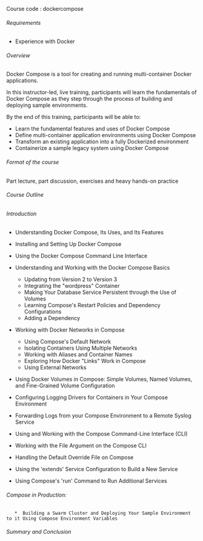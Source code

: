 Course code : dockercompose
###### Requirements
*   Experience with Docker
###### Overview
Docker Compose is a tool for creating and running multi-container Docker applications.


In this instructor-led, live training, participants will learn the fundamentals of Docker Compose as they step through the process of building and deploying sample environments.


By the end of this training, participants will be able to:

*   Learn the fundamental features and uses of Docker Compose
*   Define multi-container application environments using Docker Compose
*   Transform an existing application into a fully Dockerized environment
*   Containerize a sample legacy system using Docker Compose

###### Format of the course

Part lecture, part discussion, exercises and heavy hands-on practice


###### Course Outline
######  Introduction

*   Understanding Docker Compose, Its Uses, and Its Features

*   Installing and Setting Up Docker Compose

*   Using the Docker Compose Command Line Interface

*   Understanding and Working with the Docker Compose Basics

       *   Updating from Version 2 to Version 3
       *   Integrating the "wordpress" Container
       *   Making Your Database Service Persistent through the Use of Volumes
       *   Learning Compose's Restart Policies and Dependency Configurations
       *   Adding a Dependency
*   Working with Docker Networks in Compose

       *   Using Compose's Default Network
       *   Isolating Containers Using Multiple Networks
       *   Working with Aliases and Container Names
       *   Exploring How Docker "Links" Work in Compose
       *   Using External Networks

*   Using Docker Volumes in Compose: Simple Volumes, Named Volumes, and Fine-Grained Volume Configuration

*   Configuring Logging Drivers for Containers in Your Compose Environment

*   Forwarding Logs from your Compose Environment to a Remote Syslog Service

*   Using and Working with the Compose Command-Line Interface (CLI)

*   Working with the File Argument on the Compose CLI

*   Handling the Default Override File on Compose

*   Using the 'extends' Service Configuration to Build a New Service

*   Using Compose's 'run' Command to Run Additional Services

######   Compose in Production: 

       *  Building a Swarm Cluster and Deploying Your Sample Environment to it Using Compose Environment Variables

######   Summary and Conclusion